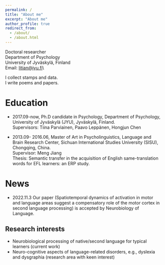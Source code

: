 ```yaml
---
permalink: /
title: "About me"
excerpt: "About me"
author_profile: true
redirect_from: 
  - /about/
  - /about.html
---
```


Doctoral researcher \
Department of Psychology \
University of Jyväskylä, Finland \
Email: litian@jyu.fi\

I collect stamps and data.\
I write poems and papers.

Education
======
- 2017.09-now, Ph.D candidate in Psychology, Department of Psychology, University of Jyväskylä (JYU), Jyväskylä, Finland. \
  Supervisors: Tiina Parviainen, Paavo Leppänen, Hongjun Chen
  
- 2013.09- 2016.06, Master of Art in Psycholinguistics, Language and Brain Research Center, Sichuan International Studies University (SISU), Chongqing, China. \
  Supervisor: Meng Jiang \
  Thesis: Semantic transfer in the acquisition of English same-translation words for EFL learners: an ERP study. 

News
======
- 2022.11.3 Our paper (Spatiotemporal dynamics of activation in motor and language areas suggest a compensatory role of the motor cortex in second language processing) is accepted by Neurobiology of Language.

Research interests
------
- Neurobiological processing of native/second language for typical learners (current work)
- Neuro-cognitive aspects of language-related disorders, e.g., dyslexia and dysgraphia (research area with keen interest)
